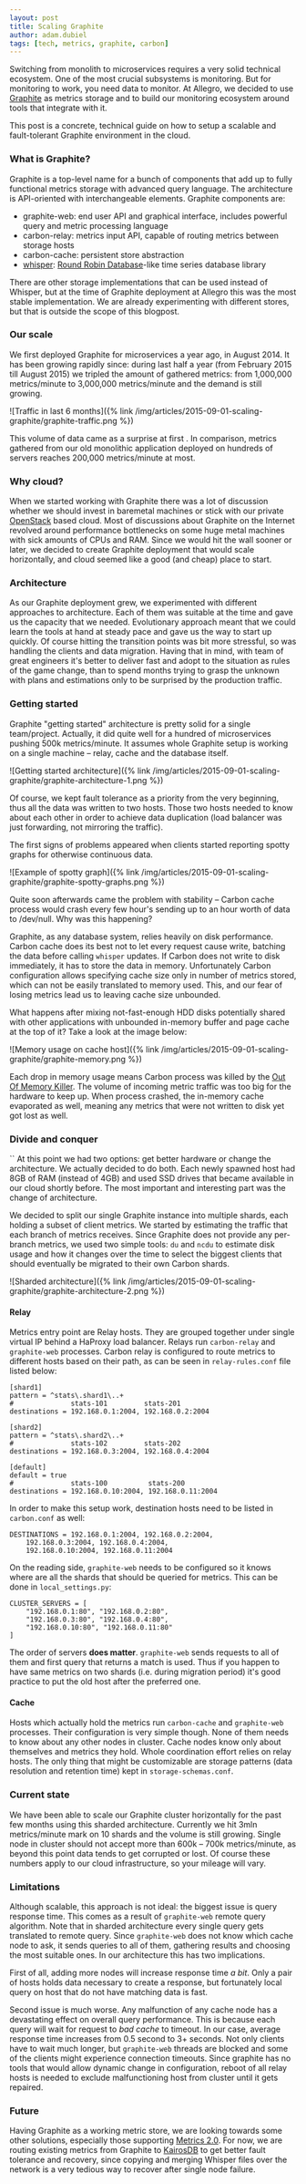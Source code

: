```yaml
---
layout: post
title: Scaling Graphite
author: adam.dubiel
tags: [tech, metrics, graphite, carbon]
---
```


Switching from monolith to microservices requires a very solid technical ecosystem. One of the most crucial subsystems is
monitoring. But for monitoring to work, you need data to monitor. At Allegro, we decided to use
[Graphite](https://github.com/graphite-project) as metrics storage and to build our monitoring ecosystem around tools
that integrate with it.

This post is a concrete, technical guide on how to setup a scalable and fault-tolerant Graphite environment in the cloud.

### What is Graphite?

Graphite is a top-level name for a bunch of components that add up to fully functional metrics storage with advanced
query language. The architecture is API-oriented with interchangeable elements. Graphite components are:

* graphite-web: end user API and graphical interface, includes powerful query and metric processing language
* carbon-relay: metrics input API, capable of routing metrics between storage hosts
* carbon-cache: persistent store abstraction
* [whisper](https://github.com/graphite-project/whisper): [Round Robin Database](http://oss.oetiker.ch/rrdtool/index.en.html)-like time series database library

There are other storage implementations that can be used instead of Whisper, but at the time of Graphite deployment at
Allegro this was the most stable implementation. We are already experimenting with different stores, but that is outside
the scope of this blogpost.


### Our scale

We first deployed Graphite for microservices a year ago, in August 2014. It has been growing rapidly since: during last
half a year (from February 2015 till August 2015) we tripled the amount of gathered metrics: from 1,000,000 metrics/minute
to 3,000,000 metrics/minute and the demand is still growing.

![Traffic in last 6 months]({% link /img/articles/2015-09-01-scaling-graphite/graphite-traffic.png %})

This volume of data came as a surprise at first . In comparison, metrics gathered from our old monolithic application
deployed on hundreds of servers reaches 200,000 metrics/minute at most.

### Why cloud?

When we started working with Graphite there was a lot of discussion whether we should invest in baremetal machines or
stick with our private [OpenStack](https://www.openstack.org/) based cloud. Most of discussions about Graphite on the
Internet revolved around performance bottlenecks on some huge metal machines with sick amounts of CPUs and RAM.
Since we would hit the wall sooner or later, we decided to create Graphite deployment that would scale horizontally,
and cloud seemed like a good (and cheap) place to start.

### Architecture

As our Graphite deployment grew, we experimented with different approaches to architecture. Each of them was suitable at
the time and gave us the capacity that we needed. Evolutionary approach meant that we could learn the tools at hand at
steady pace and gave us the way to start up quickly. Of course hitting the transition points was bit more stressful,
so was handling the clients and data migration. Having that in mind, with team of great engineers it's better to
deliver fast and adopt to the situation as rules of the game change, than to spend months trying to grasp the unknown
with plans and estimations only to be surprised by the production traffic.

### Getting started

Graphite "getting started" architecture is pretty solid for a single team/project. Actually, it did quite well for a hundred
of microservices pushing 500k metrics/minute. It assumes whole Graphite setup is working on a single machine – relay,
cache and the database itself.

![Getting started architecture]({% link /img/articles/2015-09-01-scaling-graphite/graphite-architecture-1.png %})


Of course, we kept fault tolerance as a priority from the very beginning, thus all the data was written to two hosts.
Those two hosts needed to know about each other in order to achieve data duplication (load balancer was just forwarding, not
mirroring the traffic).

The first signs of problems appeared when clients started reporting spotty graphs for otherwise continuous data.

![Example of spotty graph]({% link /img/articles/2015-09-01-scaling-graphite/graphite-spotty-graphs.png %})

Quite soon afterwards came the problem with stability – Carbon cache process would crash every few hour's sending up to
an hour worth of data to /dev/null. Why was this happening?

Graphite, as any database system, relies heavily on disk performance. Carbon cache does its best not to let every
request cause write, batching the data before calling `whisper` updates. If Carbon does not write to disk immediately, it
has to store the data in memory. Unfortunately Carbon configuration allows specifying cache size only in number of
metrics stored, which can not be easily translated to memory used. This, and our fear of losing metrics lead us to
leaving cache size unbounded.

What happens after mixing not-fast-enough HDD disks potentially shared with other applications with unbounded in-memory
buffer and page cache at the top of it? Take a look at the image below:

![Memory usage on cache host]({% link /img/articles/2015-09-01-scaling-graphite/graphite-memory.png %})

Each drop in memory usage means Carbon process was killed by the
[Out Of Memory Killer](http://www.oracle.com/technetwork/articles/servers-storage-dev/oom-killer-1911807.html).
The volume of incoming metric traffic was too big for the hardware to keep up. When process crashed, the in-memory cache
evaporated as well, meaning any metrics that were not written to disk yet got lost as well.

### Divide and conquer
``
At this point we had two options: get better hardware or change the architecture. We actually decided to do both. Each
newly spawned host had 8GB of RAM (instead of 4GB) and used SSD drives that became available in our cloud shortly before.
The most important and interesting part was the change of architecture.

We decided to split our single Graphite instance into multiple shards, each holding a subset of client metrics. We started
by estimating the traffic that each branch of metrics receives. Since Graphite does not provide any per-branch
metrics, we used two simple tools: `du` and `ncdu` to estimate disk usage and how it changes over the time to select
the biggest clients that should eventually be migrated to their own Carbon shards.

![Sharded architecture]({% link /img/articles/2015-09-01-scaling-graphite/graphite-architecture-2.png %})

#### Relay

Metrics entry point are Relay hosts. They are grouped together under single virtual IP behind a HaProxy load balancer.
Relays run `carbon-relay` and `graphite-web` processes. Carbon relay is configured to route metrics to different hosts
based on their path, as can be seen in `relay-rules.conf` file listed below:

```
[shard1]
pattern = ^stats\.shard1\..+
#              stats-101         stats-201
destinations = 192.168.0.1:2004, 192.168.0.2:2004

[shard2]
pattern = ^stats\.shard2\..+
#              stats-102         stats-202
destinations = 192.168.0.3:2004, 192.168.0.4:2004

[default]
default = true
#              stats-100          stats-200
destinations = 192.168.0.10:2004, 192.168.0.11:2004
```

In order to make this setup work, destination hosts need to be listed in `carbon.conf` as well:

```
DESTINATIONS = 192.168.0.1:2004, 192.168.0.2:2004,
    192.168.0.3:2004, 192.168.0.4:2004,
    192.168.0.10:2004, 192.168.0.11:2004
```

On the reading side, `graphite-web` needs to be configured so it knows where are all the shards that should be queried
for metrics. This can be done in `local_settings.py`:

```
CLUSTER_SERVERS = [
    "192.168.0.1:80", "192.168.0.2:80",
    "192.168.0.3:80", "192.168.0.4:80",
    "192.168.0.10:80", "192.168.0.11:80"
]
```

The order of servers **does matter**. `graphite-web` sends requests to all of them and first query that returns a match is
used. Thus if you happen to have same metrics on two shards (i.e. during migration period) it's good practice to put
the old host after the preferred one.

#### Cache

Hosts which actually hold the metrics run `carbon-cache` and `graphite-web` processes. Their configuration is very simple
though. None of them needs to know about any other nodes in cluster. Cache nodes know only about themselves and metrics
they hold. Whole coordination effort relies on relay hosts. The only thing that might be customizable are storage
patterns (data resolution and retention time) kept in `storage-schemas.conf`.

### Current state

We have been able to scale our Graphite cluster horizontally for the past few months using this sharded architecture.
Currently we hit 3mln metrics/minute mark on 10 shards and the volume is still growing. Single node in cluster should
not accept more than 600k – 700k metrics/minute, as beyond this point data tends to get corrupted or lost.
Of course these numbers apply to our cloud infrastructure, so your mileage will vary.

### Limitations

Although scalable, this approach is not ideal: the biggest issue is query response time. This comes as a result of
`graphite-web` remote query algorithm. Note that in sharded architecture every single query gets translated to remote
query. Since `graphite-web` does not know which cache node to ask, it sends queries to all of them,
gathering results and choosing the most suitable ones. In our architecture this has two implications.

First of all, adding more nodes will increase response time *a bit*. Only a pair of hosts holds data necessary to create
a response, but fortunately local query on host that do not have matching data is fast.

Second issue is much worse. Any malfunction of any cache node has a devastating effect on overall query performance.
This is because each query will wait for request to *bad cache* to timeout. In our case, average response time increases
from 0.5 second to 3+ seconds. Not only clients have to wait much longer, but `graphite-web` threads are blocked and some of
the clients might experience connection timeouts. Since graphite has no tools that would allow dynamic change in
configuration, reboot of all relay hosts is needed to exclude malfunctioning host from cluster until it gets repaired.

### Future

Having Graphite as a working metric store, we are looking towards some other solutions, especially those supporting
[Metrics 2.0](http://metrics20.org/). For now, we are routing existing metrics from Graphite to
[KairosDB](https://github.com/kairosdb/kairosdb) to get better fault tolerance and recovery, since copying and merging
Whisper files over the network is a very tedious way to recover after single node failure.
